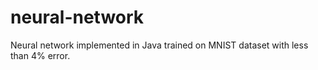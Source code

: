 # neural-network
Neural network implemented in Java trained on MNIST dataset with less than 4% error.
